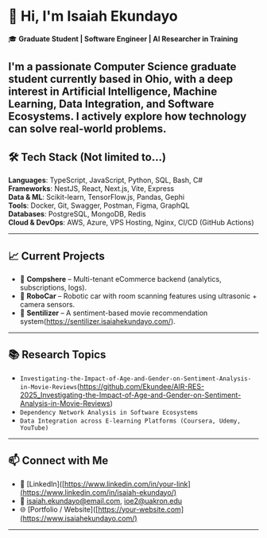 # 👋 Hi, I'm Isaiah Ekundayo

🎓 **Graduate Student | Software Engineer | AI Researcher in Training**

I'm a passionate Computer Science graduate student currently based in Ohio, with a deep interest in **Artificial Intelligence**, **Machine Learning**, **Data Integration**, and **Software Ecosystems**. I actively explore how technology can solve real-world problems.
----

## 🛠 Tech Stack (Not limited to...)

**Languages**: TypeScript, JavaScript, Python, SQL, Bash, C#  
**Frameworks**: NestJS, React, Next.js, Vite, Express  
**Data & ML**: Scikit-learn, TensorFlow.js, Pandas, Gephi  
**Tools**: Docker, Git, Swagger, Postman, Figma, GraphQL  
**Databases**: PostgreSQL, MongoDB, Redis  
**Cloud & DevOps**: AWS, Azure, VPS Hosting, Nginx, CI/CD (GitHub Actions)

---

## 📈 Current Projects

- 🚀 **Compshere** – Multi-tenant eCommerce backend (analytics, subscriptions, logs).
- 🤖 **RoboCar** – Robotic car with room scanning features using ultrasonic + camera sensors.
- 💬 **Sentilizer** – A sentiment-based movie recommendation system(https://sentilizer.isaiahekundayo.com/).

---
## 📚 Research Topics

- `Investigating-the-Impact-of-Age-and-Gender-on-Sentiment-Analysis-in-Movie-Reviews`(https://github.com/Ekundee/AIR-RES-2025_Investigating-the-Impact-of-Age-and-Gender-on-Sentiment-Analysis-in-Movie-Reviews)
- `Dependency Network Analysis in Software Ecosystems`
- `Data Integration across E-learning Platforms (Coursera, Udemy, YouTube)`

---

## 📫 Connect with Me

- 💼 [LinkedIn]([https://www.linkedin.com/in/your-link](https://www.linkedin.com/in/isaiah-ekundayo/)
- 📧 isaiah.ekundayo@email.com, ioe2@uakron.edu
- 🌐 [Portfolio / Website]([https://your-website.com](https://www.isaiahekundayo.com/)

---
